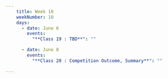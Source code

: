 ```yaml
---
    title: Week 10  
    weekNumber: 10
    days:
      - date: June 6
        events:
          "**Class 19 : TBD**": ""

      - date: June 8
        events:
          "**Class 20 : Competition Outcome, Summary**": ""

---
```

